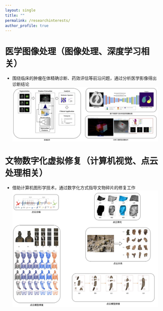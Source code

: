 ```yaml
---
layout: single
title: ""
permalink: /researchinterests/
author_profile: true
---
```

医学图像处理（图像处理、深度学习相关）
===
+ 围绕临床的肿瘤在体精确诊断、药效评估等前沿问题，通过分析医学影像得出诊断结论
![avatar](/images/医学影像.jpg)

文物数字化虚拟修复（计算机视觉、点云处理相关）
===
+ 借助计算机图形学技术，通过数字化方式指导文物碎片的修复工作
![avatar](/images/pointcloud.jpg)
